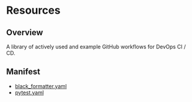 # Resources

## Overview

A library of actively used and example GitHub workflows for DevOps CI / CD.

## Manifest

- [black_formatter.yaml](black_formatter.yaml)
- [pytest.yaml](pytest.yaml)
